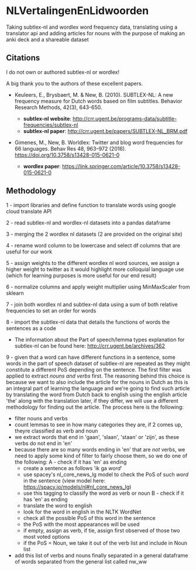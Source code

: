 # NLVertalingenEnLidwoorden
Taking subtlex-nl and wordlex word frequency data, translating using a translator api and adding articles for nouns with the purpose of making an anki deck and a shareable dataset

## Citations
I do not own or authored subtlex-nl or wordlex!

A big thank you to the authors of these excellent papers.

* Keuleers, E., Brysbaert, M. & New, B. (2010). SUBTLEX-NL: A new frequency measure for Dutch words based on film subtitles. Behavior Research Methods, 42(3), 643-650.
  * **subtlex-nl website**: http://crr.ugent.be/programs-data/subtitle-frequencies/subtlex-nl
  * **subtlex-nl paper**: http://crr.ugent.be/papers/SUBTLEX-NL_BRM.pdf

* Gimenes, M., New, B. Worldlex: Twitter and blog word frequencies for 66 languages. Behav Res 48, 963–972 (2016). https://doi.org/10.3758/s13428-015-0621-0
  * **wordlex paper**: https://link.springer.com/article/10.3758/s13428-015-0621-0

## Methodology
1 - import libraries and define function to translate words using google cloud translate API

2 - read subtlex-nl and wordlex-nl datasets into a pandas dataframe

3 - merging the 2 wordlex nl datasets (2 are provided on the original site)

4 - rename word column to be lowercase and select df columns that are useful for our work

5 - assign weights to the different wordlex nl word sources, we assign a higher weight to twitter as it would highlight more colloquial language use (which for learning purposes is more useful for our end result)

6 - normalize columns and apply weight multiplier using MinMaxScaler from sklearn

7 - join both wordlex nl and subtlex-nl data using a sum of both relative frequencies to set an order for words

8 - import the subtlex-nl data that details the functions of words the sentences as a code

  * The information about the Part of speech/lemma types explanation for subtlex-nl can be found here: http://crr.ugent.be/archives/362

9 - given that a word can have different functions in a sentence, some words in the part of speech dataset of subtlex-nl are repeated as they might constitute a different PoS depending on the sentence. The first filter was applied to extract *nouns and verbs* first. The reasoning behind this choice is because we want to also include the article for the nouns in Dutch as this is an integral part of learning the language and we're going to find such article by translating the word from Dutch back to english using the english article 'the' along with the translation later, if they differ, we will use a different methodology for finding out the article. The process here is the following:

  * filter nouns and verbs
  * count lemmas to see in how many categories they are, if 2 comes up, theyre classified as verb and noun
  * we extract words that end in 'gaan', 'slaan', 'staan' or 'zijn', as these verbs do not end in 'en'
  * because there are so many words ending in 'en' that are *not* verbs, we need to apply some kind of filter to fairly choose them, so we do one of the following:
    A - check if it has 'en' as ending
      * create a sentence as follows 'ik ga *word*' 
      * use spacey's nl_core_news_lg model to check the PoS of such *word* in the sentence (view model here: https://spacy.io/models/nl#nl_core_news_lg)
      * use this tagging to classify the word as verb or noun
    B - check if it has 'en' as ending
      * translate the word to english
      * look for the word in english in the NLTK WordNet
      * check all the possible PoS of this word in the sentence
      * the PoS with the most appearances will be used
      * if empty, assign as verb, if tie, assign first observed of those two most voted options
    * if the PoS = Noun, we take it out of the verb list and include in Noun list
  * add this list of verbs and nouns finally separated in a general dataframe of words separated from the general list called nw_ww








